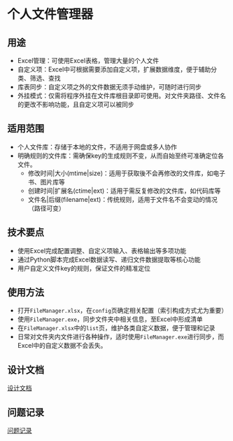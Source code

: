 # 个人文件管理器

## 用途
- Excel管理：可使用Excel表格，管理大量的个人文件
- 自定义项：Excel中可根据需要添加自定义项，扩展数据维度，便于辅助分类、筛选、查找
- 库表同步：自定义项之外的文件数据无须手动维护，可随时进行同步
- 外挂模式：仅需将程序外挂在文件库根目录即可使用。对文件夹路径、文件名的更改不影响功能，且自定义项可以被同步

## 适用范围
- 个人文件库：存储于本地的文件，不适用于网盘或多人协作
- 明确规则的文件库：需确保key的生成规则不变，从而自始至终可准确定位各文件。
  - 修改时间|大小(mtime|size)：适用于获取後不会再修改的文件库，如电子书、图片库等
  - 创建时间|扩展名(ctime|ext)：适用于需反复修改的文件库，如代码库等
  - 文件名|后缀(filename|ext)：传统规则，适用于文件名不会变动的情况（路径可变）

## 技术要点
- 使用Excel完成配置调整、自定义项输入、表格输出等多项功能
- 通过Python脚本完成Excel数据读写、递归文件数据提取等核心功能
- 用户自定义文件key的规则，保证文件的精准定位

## 使用方法
- 打开`FileManager.xlsx`，在`config`页确定相关配置（索引构成方式尤为重要）
- 使用`FileManager.exe`，同步文件夹中相关信息，至Excel中形成清单
- 在`FileManager.xlsx`中的`list`页，维护各类自定义数据，便于管理和记录
- 日常对文件夹内文件进行各种操作，适时使用`FileManager.exe`进行同步，而Excel中的自定义数据不会丢失。

## 设计文档

[设计文档](design/design.md)

## 问题记录

[问题记录](design/issue.md)
